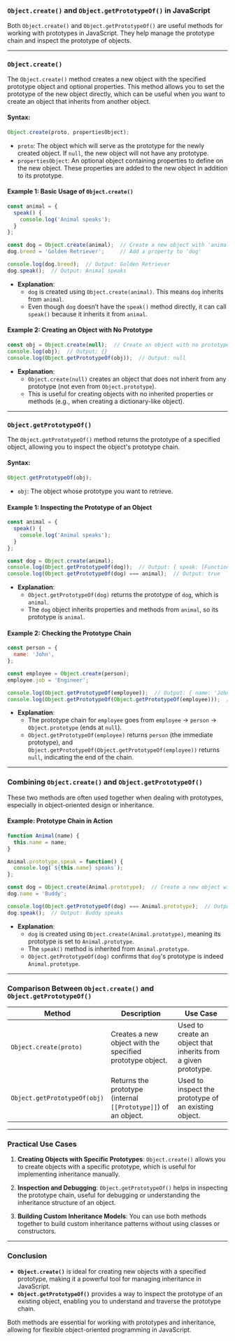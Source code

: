 ### **`Object.create()` and `Object.getPrototypeOf()` in JavaScript**

Both `Object.create()` and `Object.getPrototypeOf()` are useful methods for working with prototypes in JavaScript. They help manage the prototype chain and inspect the prototype of objects.

---

### **`Object.create()`**

The `Object.create()` method creates a new object with the specified prototype object and optional properties. This method allows you to set the prototype of the new object directly, which can be useful when you want to create an object that inherits from another object.

#### **Syntax:**

```javascript
Object.create(proto, propertiesObject);
```

- `proto`: The object which will serve as the prototype for the newly created object. If `null`, the new object will not have any prototype.
- `propertiesObject`: An optional object containing properties to define on the new object. These properties are added to the new object in addition to its prototype.

#### **Example 1: Basic Usage of `Object.create()`**

```javascript
const animal = {
  speak() {
    console.log('Animal speaks');
  }
};

const dog = Object.create(animal);  // Create a new object with 'animal' as its prototype
dog.breed = 'Golden Retriever';     // Add a property to 'dog'

console.log(dog.breed);  // Output: Golden Retriever
dog.speak();  // Output: Animal speaks
```

- **Explanation**:
  - `dog` is created using `Object.create(animal)`. This means `dog` inherits from `animal`.
  - Even though `dog` doesn’t have the `speak()` method directly, it can call `speak()` because it inherits it from `animal`.

#### **Example 2: Creating an Object with No Prototype**

```javascript
const obj = Object.create(null);  // Create an object with no prototype
console.log(obj);  // Output: {}
console.log(Object.getPrototypeOf(obj));  // Output: null
```

- **Explanation**:
  - `Object.create(null)` creates an object that does not inherit from any prototype (not even from `Object.prototype`).
  - This is useful for creating objects with no inherited properties or methods (e.g., when creating a dictionary-like object).

---

### **`Object.getPrototypeOf()`**

The `Object.getPrototypeOf()` method returns the prototype of a specified object, allowing you to inspect the object's prototype chain.

#### **Syntax:**

```javascript
Object.getPrototypeOf(obj);
```

- `obj`: The object whose prototype you want to retrieve.

#### **Example 1: Inspecting the Prototype of an Object**

```javascript
const animal = {
  speak() {
    console.log('Animal speaks');
  }
};

const dog = Object.create(animal);
console.log(Object.getPrototypeOf(dog));  // Output: { speak: [Function: speak] }
console.log(Object.getPrototypeOf(dog) === animal);  // Output: true
```

- **Explanation**:
  - `Object.getPrototypeOf(dog)` returns the prototype of `dog`, which is `animal`.
  - The `dog` object inherits properties and methods from `animal`, so its prototype is `animal`.

#### **Example 2: Checking the Prototype Chain**

```javascript
const person = {
  name: 'John',
};

const employee = Object.create(person);
employee.job = 'Engineer';

console.log(Object.getPrototypeOf(employee));  // Output: { name: 'John' }
console.log(Object.getPrototypeOf(Object.getPrototypeOf(employee)));  // Output: null
```

- **Explanation**:
  - The prototype chain for `employee` goes from `employee` → `person` → `Object.prototype` (ends at `null`).
  - `Object.getPrototypeOf(employee)` returns `person` (the immediate prototype), and `Object.getPrototypeOf(Object.getPrototypeOf(employee))` returns `null`, indicating the end of the chain.

---

### **Combining `Object.create()` and `Object.getPrototypeOf()`**

These two methods are often used together when dealing with prototypes, especially in object-oriented design or inheritance.

#### **Example: Prototype Chain in Action**

```javascript
function Animal(name) {
  this.name = name;
}

Animal.prototype.speak = function() {
  console.log(`${this.name} speaks`);
};

const dog = Object.create(Animal.prototype);  // Create a new object with Animal's prototype
dog.name = 'Buddy';

console.log(Object.getPrototypeOf(dog) === Animal.prototype);  // Output: true
dog.speak();  // Output: Buddy speaks
```

- **Explanation**:
  - `dog` is created using `Object.create(Animal.prototype)`, meaning its prototype is set to `Animal.prototype`.
  - The `speak()` method is inherited from `Animal.prototype`.
  - `Object.getPrototypeOf(dog)` confirms that `dog`'s prototype is indeed `Animal.prototype`.

---

### **Comparison Between `Object.create()` and `Object.getPrototypeOf()`**

| **Method**                        | **Description**                                                | **Use Case**                                                      |
|-----------------------------------|----------------------------------------------------------------|------------------------------------------------------------------|
| `Object.create(proto)`            | Creates a new object with the specified prototype object.      | Used to create an object that inherits from a given prototype.    |
| `Object.getPrototypeOf(obj)`      | Returns the prototype (internal `[[Prototype]]`) of an object. | Used to inspect the prototype of an existing object.              |

---

### **Practical Use Cases**

1. **Creating Objects with Specific Prototypes**:
   `Object.create()` allows you to create objects with a specific prototype, which is useful for implementing inheritance manually.

2. **Inspection and Debugging**:
   `Object.getPrototypeOf()` helps in inspecting the prototype chain, useful for debugging or understanding the inheritance structure of an object.

3. **Building Custom Inheritance Models**:
   You can use both methods together to build custom inheritance patterns without using classes or constructors.

---

### **Conclusion**

- **`Object.create()`** is ideal for creating new objects with a specified prototype, making it a powerful tool for managing inheritance in JavaScript.
- **`Object.getPrototypeOf()`** provides a way to inspect the prototype of an existing object, enabling you to understand and traverse the prototype chain.

Both methods are essential for working with prototypes and inheritance, allowing for flexible object-oriented programming in JavaScript.

